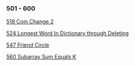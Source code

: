 ### 501 - 600
[518 Coin Change 2](https://github.com/srdczk/leetcode/tree/master/src/a0501_0600/A0518.java)

[524 Longest Word In Dictionary through Deleting](https://github.com/srdczk/leetcode/tree/master/src/a0501_0600/A0524.java)

[547 Friend Circle](https://github.com/srdczk/leetcode/tree/master/src/a0501_0600/A0547.java)

[560 Subarray Sum Equals K](https://github.com/srdczk/leetcode/tree/master/src/a0501_0600/A0560.java)